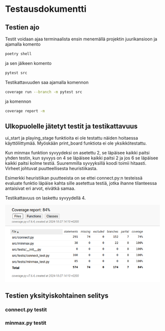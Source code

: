 # Testausdokumentti

## Testien ajo

Testit voidaan ajaa terminaalista ensin menemällä projektin juurikansioon ja ajamalla komento 

```bash
poetry shell
```
ja sen jälkeen komento 

```bash
pytest src
```

Testikattavuuden saa ajamalla komennon

```bash
coverage run --branch -m pytest src
```

ja komennon 
```bash
coverage report -m
```

## Ulkopuolelle jätetyt testit ja testikattavuus

ui_start ja playing_stage funktioita ei ole testattu näiden hoitaessa käyttöliittymää. Myöskään print_board funktiota ei ole yksikkötestattu.

Kun minmax funktion syvyydeksi on asetettu 2, se läpäisee kaikki paitsi yhden testin, kun syvyys on 4 se läpäisee kaikki paitsi 2 ja jos 6 se läpäisee kaikki paitsi kolme testiä. Suuremmilla syvyyksillä koodi toimii hitaasti. Virheet johtuvat puutteellisesta heuristiikasta.

Esimerkki heuristiikan puutteeista on se ettei connect.py:n testeissä evaluate funktio läpäise kahta sille asetettua testiä, jotka ihanne tilanteessa antaisivat eri arvot, eivätkä samaa.

Testikattavuus on laskettu syvyydellä 4.

![alt text](image.png)


## Testien yksityiskohtainen selitys


### connect.py testit


### minmax.py testit




